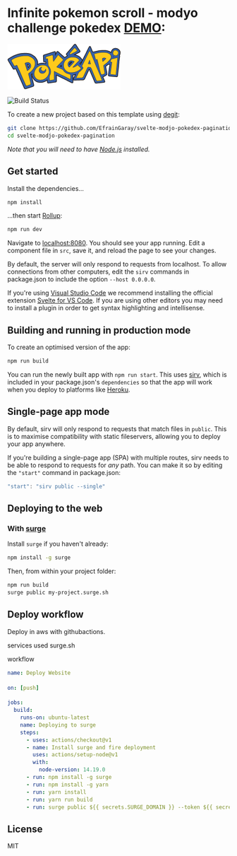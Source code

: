 # Infinite pokemon scroll - modyo challenge pokedex [DEMO](https://challenge-pokedex.surge.sh/):

[![N|Solid](https://raw.githubusercontent.com/PokeAPI/media/master/logo/pokeapi_256.png)](https://pokeapi.co/)

![Build Status](https://github.com/EfrainGaray/svelte-modjo-pokedex-pagination/actions/workflows/main.yml/badge.svg)




To create a new project based on this template using [degit](https://github.com/Rich-Harris/degit):

```bash
git clone https://github.com/EfrainGaray/svelte-modjo-pokedex-pagination.git
cd svelte-modjo-pokedex-pagination
```

*Note that you will need to have [Node.js](https://nodejs.org) installed.*


## Get started

Install the dependencies...

```bash
npm install
```

...then start [Rollup](https://rollupjs.org):

```bash
npm run dev
```

Navigate to [localhost:8080](http://localhost:8080). You should see your app running. Edit a component file in `src`, save it, and reload the page to see your changes.

By default, the server will only respond to requests from localhost. To allow connections from other computers, edit the `sirv` commands in package.json to include the option `--host 0.0.0.0`.

If you're using [Visual Studio Code](https://code.visualstudio.com/) we recommend installing the official extension [Svelte for VS Code](https://marketplace.visualstudio.com/items?itemName=svelte.svelte-vscode). If you are using other editors you may need to install a plugin in order to get syntax highlighting and intellisense.

## Building and running in production mode

To create an optimised version of the app:

```bash
npm run build
```

You can run the newly built app with `npm run start`. This uses [sirv](https://github.com/lukeed/sirv), which is included in your package.json's `dependencies` so that the app will work when you deploy to platforms like [Heroku](https://heroku.com).


## Single-page app mode

By default, sirv will only respond to requests that match files in `public`. This is to maximise compatibility with static fileservers, allowing you to deploy your app anywhere.

If you're building a single-page app (SPA) with multiple routes, sirv needs to be able to respond to requests for *any* path. You can make it so by editing the `"start"` command in package.json:

```js
"start": "sirv public --single"
```

## Deploying to the web


### With [surge](https://surge.sh/)

Install `surge` if you haven't already:

```bash
npm install -g surge
```

Then, from within your project folder:

```bash
npm run build
surge public my-project.surge.sh
```


## Deploy workflow

Deploy in aws with githubactions.

services used surge.sh

workflow
```yaml
name: Deploy Website

on: [push]

jobs:
  build:
    runs-on: ubuntu-latest
    name: Deploying to surge
    steps:
      - uses: actions/checkout@v1
      - name: Install surge and fire deployment
        uses: actions/setup-node@v1
        with:
          node-version: 14.19.0
      - run: npm install -g surge
      - run: npm install -g yarn
      - run: yarn install
      - run: yarn run build
      - run: surge public ${{ secrets.SURGE_DOMAIN }} --token ${{ secrets.SURGE_TOKEN }}
```

## License

MIT

